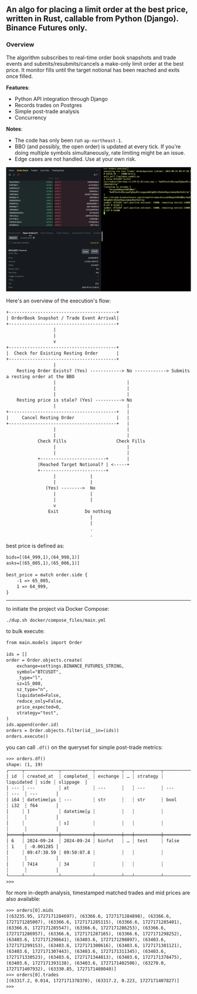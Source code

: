 ## An algo for placing a limit order at the best price, written in Rust, callable from Python (Django). Binance Futures only.



### Overview

The algorithm subscribes to real-time order book snapshots and trade events and submits/resubmits/cancels a make-only limit order at the best price. It monitor fills until the target notional has been reached and exits once filled.


**Features**: 
- Python API integration through Django
- Records trades on Postgres
- Simple post-trade analysis
- Concurrency

**Notes**: 
- The code has only been run `ap-northeast-1`.
- BBO (and possibly, the open order) is updated at every tick. If you're doing multiple symbols simultaneously, rate limiting might be an issue.
- Edge cases are not handled. Use at your own risk.

![Alt text](screenshot.png?raw=true "Screenshot")

Here's an overview of the execution's flow:

```
+-----------------------------------------+
| OrderBook Snapshot / Trade Event Arrival|
+-----------------------------------------+
                  |
                  |
                  v
+-----------------------------------------+
|  Check for Existing Resting Order       |
+-----------------------------------------+
                  |                                          
    Resting Order Exists? (Yes) ------------> No ------------> Submits a resting order at the BBO
                  |                           |
                  |                           |
                  |                           |
    Resting price is stale? (Yes) ----------> No
                  |                           |
+-----------------------------------------+   |
|     Cancel Resting Order                |   |
+-----------------------------------------+   |
                  |                           |
                  |                           |
            Check Fills                   Check Fills
                  |                           |
                  |                           |
            +-------------------------+       |
            |Reached Target Notional? | <-----+
            +-------------------------+
                  |             |
                  |             |
               (Yes) -------->  No
                  |             |
                  |             |
                  v
                Exit          Do nothing
                                |
                                |
                                .
                                .
```


best price is defined as:
```
bids=[(64_999,1),(64_998,1)]
asks=[(65_005,1),(65_006,1)]

best_price = match order.side {
    -1 => 65_005,
    1 => 64_999,
}
```




---

to initiate the project via Docker Compose:

```
./dup.sh docker/compose_files/main.yml
```

to bulk execute:

```
from main.models import Order

ids = []
order = Order.objects.create(
    exchange=settings.BINANCE_FUTURES_STRING,
    symbol="BTCUSDT",
    _type="l",
    sz=15_000,
    sz_type="n",
    liquidated=False,
    reduce_only=False,
    price_expected=0,
    strategy="test",
)
ids.append(order.id)
orders = Order.objects.filter(id__in=(ids))
orders.execute()
```

you can call `.df()` on the queryset for simple post-trade metrics:

```
>>> orders.df()
shape: (1, 19)
┌─────┬─────────────┬────────────┬──────────┬───┬──────────┬────────────┬──────┬───────────┐
│ id  ┆ created_at  ┆ completed_ ┆ exchange ┆ … ┆ strategy ┆ liquidated ┆ side ┆ slippage  │
│ --- ┆ ---         ┆ at         ┆ ---      ┆   ┆ ---      ┆ ---        ┆ ---  ┆ ---       │
│ i64 ┆ datetime[μs ┆ ---        ┆ str      ┆   ┆ str      ┆ bool       ┆ i32  ┆ f64       │
│     ┆ ]           ┆ datetime[μ ┆          ┆   ┆          ┆            ┆      ┆           │
│     ┆             ┆ s]         ┆          ┆   ┆          ┆            ┆      ┆           │
╞═════╪═════════════╪════════════╪══════════╪═══╪══════════╪════════════╪══════╪═══════════╡
│ 6   ┆ 2024-09-24  ┆ 2024-09-24 ┆ binfut   ┆ … ┆ test     ┆ false      ┆ 1    ┆ -0.001285 │
│     ┆ 09:47:38.59 ┆ 09:50:07.8 ┆          ┆   ┆          ┆            ┆      ┆           │
│     ┆ 7414        ┆ 34         ┆          ┆   ┆          ┆            ┆      ┆           │
└─────┴─────────────┴────────────┴──────────┴───┴──────────┴────────────┴──────┴───────────┘
>>>
```

for more in-depth analysis, timestamped matched trades and mid prices are also available:

```
>>> orders[0].mids
[(63235.95, 1727171284697), (63366.6, 1727171284898), (63366.6, 1727171285007), (63366.6, 1727171285115), (63366.6, 1727171285401), (63366.6, 1727171285547), (63366.6, 1727171286253), (63366.6, 1727171286957), (63366.6, 1727171287165), (63366.6, 1727171298252), (63403.6, 1727171298641), (63403.6, 1727171298897), (63403.6, 1727171299153), (63403.6, 1727171300616), (63403.6, 1727171301121), (63403.6, 1727171307443), (63403.6, 1727171311345), (63403.6, 1727171330523), (63403.6, 1727171344813), (63403.6, 1727171378475), (63403.6, 1727171393138), (63403.6, 1727171402506), (63270.0, 1727171407932), (63330.85, 1727171408040)]
>>> orders[0].trades
[(63317.2, 0.014, 1727171378370), (63317.2, 0.223, 1727171407827)]
>>>
```
